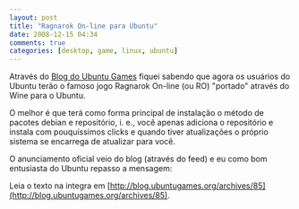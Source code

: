 ```yaml
---
layout: post
title: "Ragnarok On-line para Ubuntu"
date: 2008-12-15 04:34
comments: true
categories: [desktop, game, linux, ubuntu]
---
```


Através do [Blog do Ubuntu Games](http://blog.ubuntugames.org/) fiquei sabendo que agora os usuários do Ubuntu terão o famoso jogo Ragnarok On-line (ou RO) "portado" através do Wine para o Ubuntu.

O melhor é que terá como forma principal de instalação o método de pacotes debian e repositório, i. e., você apenas adiciona o repositório e instala com pouquíssimos clicks e quando tiver atualizações o próprio sistema se encarrega de atualizar para você.

O anunciamento oficial veio do blog (através do feed) e eu como bom entusiasta do Ubuntu repasso a mensagem:

Leia o texto na integra em [http://blog.ubuntugames.org/archives/85](http://blog.ubuntugames.org/archives/85).
